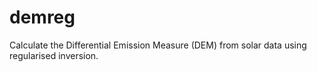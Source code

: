 # demreg
Calculate the Differential Emission Measure (DEM) from solar data using regularised inversion.
